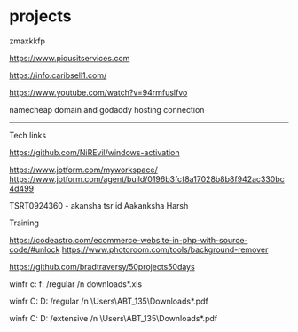 # projects
zmaxkkfp

https://www.piousitservices.com


https://info.caribsell1.com/

https://www.youtube.com/watch?v=94rmfuslfvo



namecheap domain and godaddy hosting connection



---------------------------------------------------------------------------------------------------------------------------------------------------------------------------------------------------------------------------------

Tech links

https://github.com/NiREvil/windows-activation


https://www.jotform.com/myworkspace/
https://www.jotform.com/agent/build/0196b3fcf8a17028b8b8f942ac330bc4d499

TSRT0924360 - akansha tsr id
Aakanksha Harsh

Training

https://codeastro.com/ecommerce-website-in-php-with-source-code/#unlock
https://www.photoroom.com/tools/background-remover

https://github.com/bradtraversy/50projects50days

winfr c: f: /regular /n downloads\*.xls



winfr C: D: /regular /n \Users\ABT_135\Downloads\*.pdf

winfr C: D: /extensive /n \Users\ABT_135\Downloads\*.pdf


